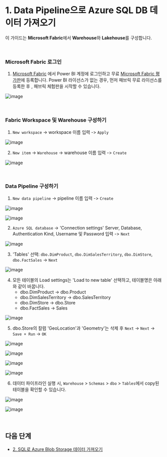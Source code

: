 # 1. Data Pipeline으로 Azure SQL DB 데이터 가져오기

이 가이드는 **Microsoft Fabric**에서 **Warehouse**와 **Lakehouse**를 구성합니다. 


<br/> 

### Microsoft Fabric 로그인 

1. [Microsoft Fabric](https://fabric.microsoft.com) 에서 Power BI 계정에 로그인하고 무료 [Microsoft Fabric 평가판](https://learn.microsoft.com/ko-kr/fabric/fundamentals/fabric-trial)에 등록합니다. Power BI 라이선스가 없는 경우, 먼저 패브릭 무료 라이선스를 등록한 후 , 패브릭 체험판을 시작할 수 있습니다.

![image](https://github.com/user-attachments/assets/759b8c2d-3b7d-4175-a890-147224fe884f)



<br/> 

### Fabric Workspace 및 Warehouse 구성하기 

1. `New workspace` -> workspace 이름 입력 -> `Apply` 

![image](https://github.com/user-attachments/assets/5553cc13-34df-4942-b374-b382b52a487d)


2.  `New item` -> `Warehouse` -> warehouse 이름 입력 -> `Create` 

![image](https://github.com/user-attachments/assets/94d04ed7-19b9-47a0-9202-60cc2b77f3dd)



<br/> 

### Data Pipeline 구성하기

1. `New data pipeline` -> pipeline 이름 입력 -> `Create` 

![image](https://github.com/user-attachments/assets/3eccaae1-233b-4f96-ae27-73ce3827f679)


![image](https://github.com/user-attachments/assets/90330872-ad2d-4e25-b4cb-de55909e78ba)


2. `Azure SQL database` -> 'Connection settings' Server, Database, Authentication Kind, Username 및 Password 입력 -> `Next`

![image](https://github.com/user-attachments/assets/296c4bec-e747-4930-a2ca-09b3e0ed1fd8)


3. 'Tables' 선택: `dbo.DimProduct`, `dbo.DimSalesTerritory`, `dbo.DimStore`, `dbo.FactSales` -> `Next` 

![image](https://github.com/user-attachments/assets/bc87db9c-a319-4c1a-bf16-4f6be4fed01f)


4. 모든 테이블의 Load settings는 'Load to new table' 선택하고, 테이블명은 아래와 같이 바꿉니다. 
   * dbo.DimProduct -> dbo.Product
   * dbo.DimSalesTerritory -> dbo.SalesTerritory
   * dbo.DimStore -> dbo.Store
   * dbo.FactSales -> Sales 

![image](https://github.com/user-attachments/assets/e9e66eeb-1b24-446b-8ae7-69750a31ebc2)

5. dbo.Store의 칼럼 'GeoLocation'과 'Geometry'는 삭제 후 `Next` -> `Next` -> `Save + Run` -> `OK`

![image](https://github.com/user-attachments/assets/9655be7e-1c0d-4105-8e90-eabac77bc58d)


![image](https://github.com/user-attachments/assets/0881339c-703f-4656-aaee-cfa8abee81bd)


![image](https://github.com/user-attachments/assets/efbf9a78-46de-485a-a9fa-0d3590dfe5e4)


![image](https://github.com/user-attachments/assets/883be407-83da-4e6c-a36a-e3e484c5902e)


6. 데이터 파이프라인 실행 시, `Warehouse` > `Schemas` > `dbo` > `Tables`에서 copy된 테이블을 확인할 수 있습니다. 

![image](https://github.com/user-attachments/assets/3d52c484-b0d0-4ffb-b39a-22574e3ef36c)


![image](https://github.com/user-attachments/assets/14639222-b0ca-4615-b6a1-f18eba9f761b)


<br/> 

## 다음 단계 

* [2.	SQL로 Azure Blob Storage 데이터 가져오기]()
 
<br/> 
